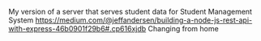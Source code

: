 My version of a server that serves student data for Student Management System
https://medium.com/@jeffandersen/building-a-node-js-rest-api-with-express-46b0901f29b6#.cp616xjdb
Changing from home

